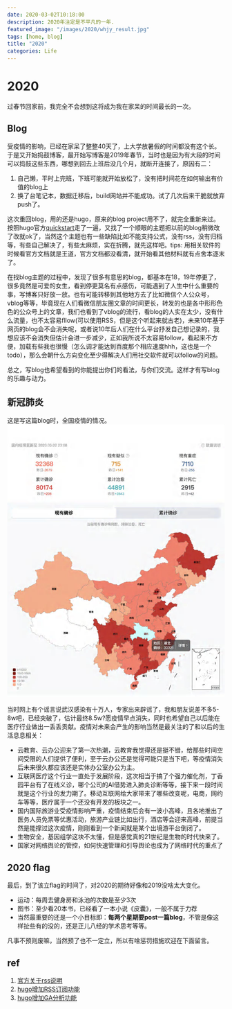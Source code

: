 ```yaml
---
date: 2020-03-02T10:18:00
description: 2020年注定是不平凡的一年.
featured_image: "/images/2020/whjy_result.jpg"
tags: [home, blog]
title: "2020"
categories: Life
--- 
```


# 2020
过春节回家前，我完全不会想到这将成为我在家呆的时间最长的一次。

## Blog
受疫情的影响，已经在家呆了整整40天了，上大学放暑假的时间都没有这个长。于是又开始捣鼓博客，最开始写博客是2019年春节，当时也是因为有大段的时间可以捣鼓这些东西，哪想到回去上班后没几个月，就断开连接了，原因有二：
1. 自己懒，平时上完班，下班可能就开始放松了，没有把时间花在如何输出有价值的blog上 
2. 换了台笔记本，数据迁移后，build网站并不能成功。试了几次后来干脆就放弃push了。

这次重回blog，用的还是hugo，原来的blog project用不了，就完全重新来过。按照hugo官方[quickstart](https://gohugo.io/getting-started/quick-start/)走了一遍，又找了一个顺眼的主题把以前的blog稍微改了改就ok了，当然这个主题也有一些缺陷比如不能支持公式，没有rss，没有归档等，有些自己解决了，有些太麻烦，实在折腾，就先这样吧。tips: 用相关软件的时候看官方文档就是王道，官方文档都没看清，就开始看其他材料就有点舍本逐末了。

在找blog主题的过程中，发现了很多有意思的blog，都基本在18，19年停更了，很多竟然是可爱的女生，看到停更莫名有点感伤，可能遇到了人生中什么重要的事，写博客只好放一放。也有可能转移到其他地方去了比如微信个人公众号，vblog等等，毕竟现在人们看微信朋友圈文章的时间更长，转发的也是各中形形色色的公众号上的文章，我们也看到了vblog的流行，看blog的人实在太少，没有什么流量，也不太容易fllow(可以使用RSS，但是这个听起来就古老)，未来10年基于网页的blog会不会消失呢，或者说10年后人们在什么平台抒发自己想记录的，我想应该不会消失但估计会进一步减少，正如我所说不太容易follow，看起来不方便，加载有些我也很慢（怎么调才能达到百度那个相应速度hhh，这也是一个todo），那么会朝什么方向变化至少得解决人们用社交软件就可以follow的问题。

总之，写blog也希望看到的你能提出你们的看法，与你们交流。这样才有写blog的乐趣与动力。

## 新冠肺炎
这是写这篇blog时，全国疫情的情况。
![whyq](/images/2020/ssrs_result.jpg)

当时网上有个谣言说武汉感染有十万人，专家出来辟谣了，我和朋友说差不多5-8w吧，已经突破了，估计最终8.5w?愿疫情早点消失，同时也希望自己以后能在医疗行业做出一丢丢贡献。疫情对未来会产生的影响当然是最关注的了和以后的生活息息相关：
* 云教育、云办公迎来了第一次热潮，云教育我觉得还是挺不错，给那些时间空间受限的人们提供了便利，至于云办公还是觉得可能只是当下吧，等疫情消失后未来很久都应该还是实体办公室办公为主。
* 互联网医疗这个行业一直处于发展阶段，这次相当于搞了个强力催化剂，丁香园平台有了在线义诊，哪个公司的AI借势进入肺炎诊断等等，接下来一段时间就是这个行业的发力期了。移动互联网给大家带来了哪些改变呢，电商，网约车等等，医疗属于一个还没有开发的板块之一。
* 国内国际旅游业受疫情影响严重，疫情结束后会有一波小高峰，且各地推出了医务人员免票等优惠活动，旅游产业链比如出行，酒店等会迎来高峰，前提当然是能撑过这次疫情，刚刚看到一个新闻就是某个出境游平台倒闭了。
* 生物安全，基因组学这块不太懂，但是感觉真的21世纪是生物的时代快来了。
* 国家对网络舆论的管控，如何快速管理和引导舆论也成为了网络时代的重点了

## 2020 flag
最后，到了该立flag的时间了，对2020的期待好像和2019没啥太大变化。
* 运动：每周去健身房和泳池的次数是至少3次
* 图书：至少看20本书，已经看了一本小说《皮囊》，一般不属于力荐
* 当然最重要的还是一个小目标即：**每两个星期要post一篇blog**，不管是像这样扯些有的没的，还是正儿八经的学术思考等等。

凡事不预则废嘛，当然预了也不一定立，所以有啥惩罚措施欢迎在下面留言。

## ref
1. [官方关于rss说明](https://gohugo.io/templates/rss/)
2. [hugo增加RSS订阅功能](https://www.dazhuanlan.com/2019/12/18/5df9dccd771b1/)
3. [hugo增加GA分析功能](https://www.dazhuanlan.com/2019/12/23/5e0065418598b/)